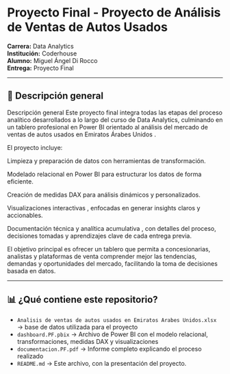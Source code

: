 # Proyecto Final - Proyecto de Análisis de Ventas de Autos Usados

**Carrera:** Data Analytics  
**Institución:** Coderhouse  
**Alumno:** Miguel Ángel Di Rocco  
**Entrega:** Proyecto Final 

---

## 📌 Descripción general

 Descripción general
Este proyecto final integra todas las etapas del proceso analítico desarrollados a lo largo del curso de Data Analytics, culminando en un tablero profesional en Power BI orientado al análisis del mercado de ventas de autos usados ​​en Emiratos Árabes Unidos .

El proyecto incluye:

Limpieza y preparación de datos con herramientas de transformación.

Modelado relacional en Power BI para estructurar los datos de forma eficiente.

Creación de medidas DAX para análisis dinámicos y personalizados.

Visualizaciones interactivas , enfocadas en generar insights claros y accionables.

Documentación técnica y analítica acumulativa , con detalles del proceso, decisiones tomadas y aprendizajes clave de cada entrega previa.

El objetivo principal es ofrecer un tablero que permita a concesionarias, analistas y plataformas de venta comprender mejor las tendencias, demandas y oportunidades del mercado, facilitando la toma de decisiones basada en datos.


---

## 📊 ¿Qué contiene este repositorio?

- `Analisis de ventas de autos usados en Emiratos Arabes Unidos.xlsx` → base de datos utilizada para el proyecto
- `dashboard.PF.pbix` → Archivo de Power BI con el modelo relacional, transformaciones, medidas DAX y visualizaciones  
- `documentacion.PF.pdf` → Informe completo explicando el proceso realizado    
- `README.md` → Este archivo, con la presentación del proyecto.
